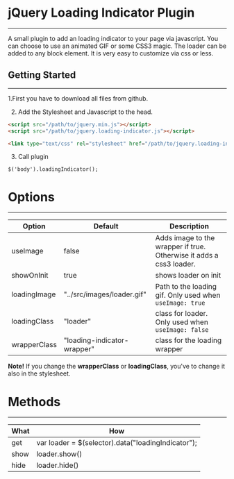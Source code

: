 # jQuery Loading Indicator Plugin

------

A small plugin to add an loading indicator to your page via javascript. You can choose to use an animated GIF or some CSS3 magic. The loader can be added to any block element. It is very easy to customize via css or less.

## Getting Started

------

1.First you have to download all files from github.

2. Add the Stylesheet and Javascript to the head.

```html
<script src="/path/to/jquery.min.js"></script>
<script src="/path/to/jquery.loading-indicator.js"></script>

<link type="text/css" rel="stylesheet" href="/path/to/jquery.loading-indicator.css" />
```

3. Call plugin

```
$('body').loadingIndicator();
```

# Options

------

| Option       | Default                     | Description                                                  |
| ------------ | --------------------------- | ------------------------------------------------------------ |
| useImage     | false                       | Adds image to the wrapper if true. Otherwise it adds a css3 loader. |
| showOnInit   | true                        | shows loader on init                                         |
| loadingImage | "../src/images/loader.gif"  | Path to the loading gif. Only used when `useImage: true`     |
| loadingClass | "loader"                    | class for loader. Only used when `useImage: false`           |
| wrapperClass | "loading-indicator-wrapper" | class for the loading wrapper                                |

**Note!** If you change the **wrapperClass** or **loadingClass**, you've to change it also in the stylesheet.

# Methods

------

| What | How                                                |
| ---- | -------------------------------------------------- |
| get  | var loader = $(selector).data("loadingIndicator"); |
| show | loader.show()                                      |
| hide | loader.hide()                                      |